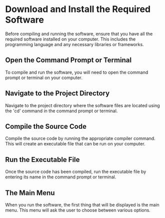 
# Download and Install the Required Software
Before compiling and running the software, ensure that you have all the required software installed on your computer. This includes the programming language and any necessary libraries or frameworks.

## Open the Command Prompt or Terminal
To compile and run the software, you will need to open the command prompt or terminal on your computer.

## Navigate to the Project Directory
Navigate to the project directory where the software files are located using the 'cd' command in the command prompt or terminal.

## Compile the Source Code
Compile the source code by running the appropriate compiler command. This will create an executable file that can be run on your computer.

## Run the Executable File
Once the source code has been compiled, run the executable file by entering its name in the command prompt or terminal.

## The Main Menu
When you run the software, the first thing that will be displayed is the main menu. This menu will ask the user to choose between various options.

